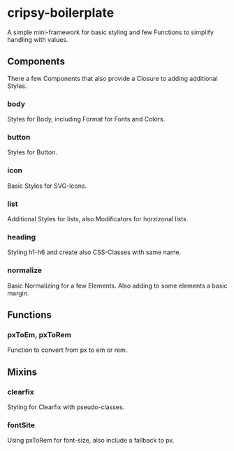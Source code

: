 # cripsy-boilerplate

A simple mini-framework for basic styling and few Functions to simplify handling with values.

## Components

There a few Components that also provide a Closure to adding additional Styles.

### body

Styles for Body, including Format for Fonts and Colors.

### button

Styles for Button.

### icon

Basic Styles for SVG-Icons.

### list

Additional Styles for lists, also Modificators for horzizonal lists.

### heading

Styling h1-h6 and create also CSS-Classes with same name.

### normalize

Basic Normalizing for a few Elements. Also adding to some elements a basic margin.

## Functions

### pxToEm, pxToRem

Function to convert from px to em or rem.

## Mixins

### clearfix

Styling for Clearfix with pseudo-classes.

### fontSite

Using pxToRem for font-size, also include a fallback to px.
